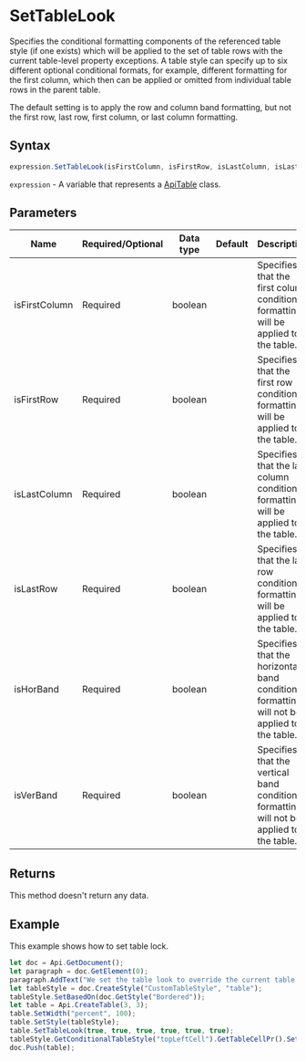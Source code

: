 # SetTableLook

Specifies the conditional formatting components of the referenced table style (if one exists) 
which will be applied to the set of table rows with the current table-level property exceptions. A table style 
can specify up to six different optional conditional formats, for example, different formatting for the first column, 
which then can be applied or omitted from individual table rows in the parent table.

The default setting is to apply the row and column band formatting, but not the first row, last row, first 
column, or last column formatting.

## Syntax

```javascript
expression.SetTableLook(isFirstColumn, isFirstRow, isLastColumn, isLastRow, isHorBand, isVerBand);
```

`expression` - A variable that represents a [ApiTable](../ApiTable.md) class.

## Parameters

| **Name** | **Required/Optional** | **Data type** | **Default** | **Description** |
| ------------- | ------------- | ------------- | ------------- | ------------- |
| isFirstColumn | Required | boolean |  | Specifies that the first column conditional formatting will be applied to the table. |
| isFirstRow | Required | boolean |  | Specifies that the first row conditional formatting will be applied to the table. |
| isLastColumn | Required | boolean |  | Specifies that the last column conditional formatting will be applied to the table. |
| isLastRow | Required | boolean |  | Specifies that the last row conditional formatting will be applied to the table. |
| isHorBand | Required | boolean |  | Specifies that the horizontal band conditional formatting will not be applied to the table. |
| isVerBand | Required | boolean |  | Specifies that the vertical band conditional formatting will not be applied to the table. |

## Returns

This method doesn't return any data.

## Example

This example shows how to set table lock.

```javascript editor-docx
let doc = Api.GetDocument();
let paragraph = doc.GetElement(0);
paragraph.AddText("We set the table look to override the current table style:");
let tableStyle = doc.CreateStyle("CustomTableStyle", "table");
tableStyle.SetBasedOn(doc.GetStyle("Bordered"));
let table = Api.CreateTable(3, 3);
table.SetWidth("percent", 100);
table.SetStyle(tableStyle);
table.SetTableLook(true, true, true, true, true, true);
tableStyle.GetConditionalTableStyle("topLeftCell").GetTableCellPr().SetShd("clear", 255, 111, 61);
doc.Push(table);
```
